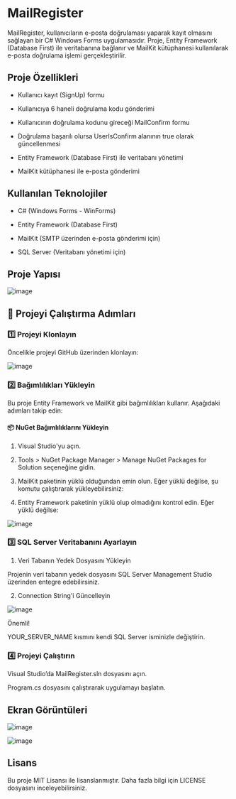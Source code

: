 # MailRegister

MailRegister, kullanıcıların e-posta doğrulaması yaparak kayıt olmasını sağlayan bir C# Windows Forms uygulamasıdır. 
Proje, Entity Framework (Database First) ile veritabanına bağlanır ve MailKit kütüphanesi kullanılarak e-posta doğrulama işlemi gerçekleştirilir.

## Proje Özellikleri

* Kullanıcı kayıt (SignUp) formu

* Kullanıcıya 6 haneli doğrulama kodu gönderimi

* Kullanıcının doğrulama kodunu gireceği MailConfirm formu

* Doğrulama başarılı olursa UserIsConfirm alanının true olarak güncellenmesi

* Entity Framework (Database First) ile veritabanı yönetimi

* MailKit kütüphanesi ile e-posta gönderimi

## Kullanılan Teknolojiler

* C# (Windows Forms - WinForms)

* Entity Framework (Database First)

* MailKit (SMTP üzerinden e-posta gönderimi için)

* SQL Server (Veritabanı yönetimi için)

## Proje Yapısı
![image](https://github.com/user-attachments/assets/f39d491f-4b55-46f6-8abc-76c27eb2ef70)


## 📌 Projeyi Çalıştırma Adımları

### 1️⃣ Projeyi Klonlayın

Öncelikle projeyi GitHub üzerinden klonlayın:

![image](https://github.com/user-attachments/assets/ab8dbc8d-cb7f-4bbf-ac26-6c92ed2b9659)

### 2️⃣ Bağımlılıkları Yükleyin

Bu proje Entity Framework ve MailKit gibi bağımlılıkları kullanır. Aşağıdaki adımları takip edin:
#### 📦 NuGet Bağımlılıklarını Yükleyin
1. Visual Studio'yu açın.

2. Tools > NuGet Package Manager > Manage NuGet Packages for Solution seçeneğine gidin.

3. MailKit paketinin yüklü olduğundan emin olun. Eğer yüklü değilse, şu komutu çalıştırarak yükleyebilirsiniz:

4. Entity Framework paketinin yüklü olup olmadığını kontrol edin. Eğer yüklü değilse:
   
![image](https://github.com/user-attachments/assets/2dc73c3d-3612-433f-9c10-370c3661dc6d)

### 3️⃣ SQL Server Veritabanını Ayarlayın

1. Veri Tabanın Yedek Dosyasını Yükleyin
   
Projenin veri tabanın yedek dosyasını SQL Server Management Studio üzerinden entegre edebilirsiniz.

2. Connection String'i Güncelleyin
   
![image](https://github.com/user-attachments/assets/e2c6d668-f6de-4355-87c3-df520e2380a2)

Önemli!

YOUR_SERVER_NAME kısmını kendi SQL Server isminizle değiştirin.


### 4️⃣ Projeyi Çalıştırın

Visual Studio’da MailRegister.sln dosyasını açın.

Program.cs dosyasını çalıştırarak uygulamayı başlatın.


## Ekran Görüntüleri
![image](https://github.com/user-attachments/assets/3616648a-4073-4329-bd21-f752a0eac38d)

![image](https://github.com/user-attachments/assets/f18f3f8e-f8b9-4e2f-9863-6fd1d3c06a6c)

## Lisans

Bu proje MIT Lisansı ile lisanslanmıştır. Daha fazla bilgi için LICENSE dosyasını inceleyebilirsiniz.



